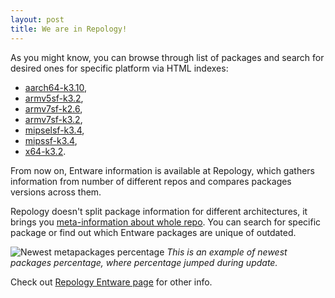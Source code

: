 ```yaml
---
layout: post
title: We are in Repology!
---
```


As you might know, you can browse through list of packages and search for desired ones for specific platform via HTML indexes:

* [aarch64-k3.10](https://bin.entware.net/aarch64-k3.10/Packages.html),
* [armv5sf-k3.2](https://bin.entware.net/armv5sf-k3.2/Packages.html),
* [armv7sf-k2.6](https://bin.entware.net/armv7sf-k2.6/Packages.html),
* [armv7sf-k3.2](https://bin.entware.net/armv7sf-k3.2/Packages.html),
* [mipselsf-k3.4](https://bin.entware.net/mipselsf-k3.4/Packages.html),
* [mipssf-k3.4](https://bin.entware.net/mipssf-k3.4/Packages.html),
* [x64-k3.2](https://bin.entware.net/x64-k3.2/Packages.html).

From now on, Entware information is available at Repology, which gathers information from number of different repos and compares packages versions across them.

Repology doesn't split package information for different architectures, it brings you [meta-information about whole repo](https://repology.org/metapackages/?inrepo=entware). You can search for specific package or find out which Entware packages are unique of outdated.

![Newest metapackages percentage]({{site.baseurl}}/assets/metapackages_newest_percent.gif)
_This is an example of newest packages percentage, where percentage jumped during update._

Check out [Repology Entware page](https://repology.org/repository/entware) for other info.
